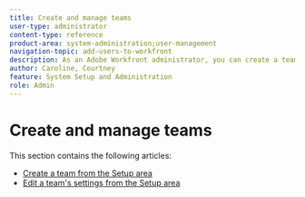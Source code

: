 ```yaml
---
title: Create and manage teams
user-type: administrator
content-type: reference
product-area: system-administration;user-management
navigation-topic: add-users-to-workfront
description: As an Adobe Workfront administrator, you can create a team from the Setup area.
author: Caroline, Courtney
feature: System Setup and Administration
role: Admin
---
```


# Create and manage teams

This section contains the following articles:

* [Create a team from the Setup area](../../../administration-and-setup/add-users/create-and-manage-teams/create-a-team-from-setup.md) 
* [Edit a team's settings from the Setup area](../../../administration-and-setup/add-users/create-and-manage-teams/edit-team-settings-from-setup.md)

